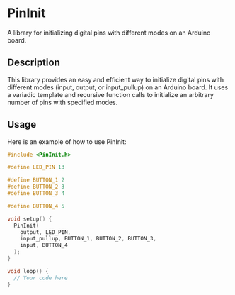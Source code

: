 # PinInit

A library for initializing digital pins with different modes on an Arduino board.

## Description

This library provides an easy and efficient way to initialize digital pins with different modes (input, output, or input_pullup) on an Arduino board. It uses a variadic template and recursive function calls to initialize an arbitrary number of pins with specified modes.

## Usage

Here is an example of how to use PinInit:

``` C++
#include <PinInit.h>

#define LED_PIN 13

#define BUTTON_1 2
#define BUTTON_2 3
#define BUTTON_3 4

#define BUTTON_4 5

void setup() {
  PinInit(
    output, LED_PIN,
    input_pullup, BUTTON_1, BUTTON_2, BUTTON_3,
    input, BUTTON_4
  );
}

void loop() {
  // Your code here
}
```
